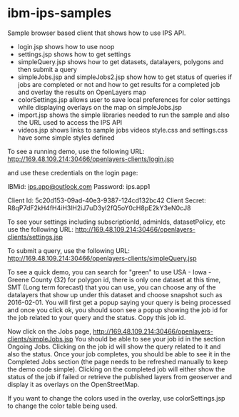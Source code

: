 # ibm-ips-samples
Sample browser based client that shows how to use IPS API.

* login.jsp shows how to use noop
* settings.jsp shows how to get settings
* simpleQuery.jsp shows how to get datasets, datalayers, polygons and then submit a query
* simpleJobs.jsp and simpleJobs2.jsp show how to get status of queries if jobs are completed or not and how to get results for a completed job and overlay the results on OpenLayers map
* colorSettings.jsp allows user to save local preferences for color settings while displaying overlays on the map on simpleJobs.jsp
* import.jsp shows the simple libraries needed to run the sample and also the URL used to access the IPS API
* videos.jsp shows links to sample jobs videos
style.css and settings.css have some simple styles defined

To see a running demo, use the following URL:
http://169.48.109.214:30466/openlayers-clients/login.jsp

and use these credentials on the login page:

IBMid:  ips.app@outlook.com
Password:  ips.app1

Client Id:  5c20d153-09ad-40e3-9387-124cd132bc42
Client Secret:  R8qP7dF2kH4fH4iH3lH2iJ7uD3yI2fQ5oY0cH8pE2kY3eN0cJ8

To see your settings including subscriptionId, adminIds, datasetPolicy, etc use the following URL:
http://169.48.109.214:30466/openlayers-clients/settings.jsp

To submit a query, use the following URL:
http://169.48.109.214:30466/openlayers-clients/simpleQuery.jsp

To see a quick demo, you can search for "green" to use USA - Iowa - Greene County (32) for polygon id, there is only one dataset at this time, SMT (Long term forecast) that you can use, you can choose any of the datalayers that show up under this dataset and choose snapshot such as 2016-02-01.
You will first get a popup saying your query is being processed and once you click ok, you should soon see a popup showing the job id for the job related to your query and the status. Copy this job id.

Now click on the Jobs page, http://169.48.109.214:30466/openlayers-clients/simpleJobs.jsp
You should be able to see your job id in the section Ongoing Jobs. Clicking on the job id will show the query related to it and also the status. Once your job completes, you should be able to see it in the Completed Jobs section (the page needs to be refreshed manually to keep the demo code simple). Clicking on the completed job will either show the status of the job if failed or retrieve the published layers from geoserver and display it as overlays on the OpenStreetMap.

If you want to change the colors used in the overlay, use colorSettings.jsp to change the color table being used.
